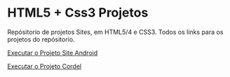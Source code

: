# HTML5 + Css3 Projetos
 Repósitorio de projetos Sites, em HTML5/4 e CSS3.
Todos os links para os projetos do repósitorio.

<a href="https://maguiarp.github.io/Projetos-Sites-/ProjetoSiteAndroid/android.html"> Executar o Projeto Site Android </a>

<a href="https://maguiarp.github.io/Projetos-Sites-/ProjetoSiteCordel/cordelmoderno.html" > Executar o Projeto Cordel </a>
